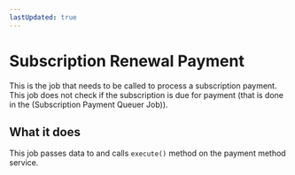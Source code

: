 ```yaml
---
lastUpdated: true
---
```


# Subscription Renewal Payment
This is the job that needs to be called to process a subscription payment. This job does not check if the subscription is due for payment (that is done in the (Subscription Payment Queuer Job)).

## What it does
This job passes data to and calls `execute()` method on the payment method service.


